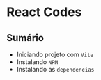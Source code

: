# React Codes

## Sumário

- Iniciando projeto com `Vite`
- Instalando `NPM`
- Instalando as `dependencias`


